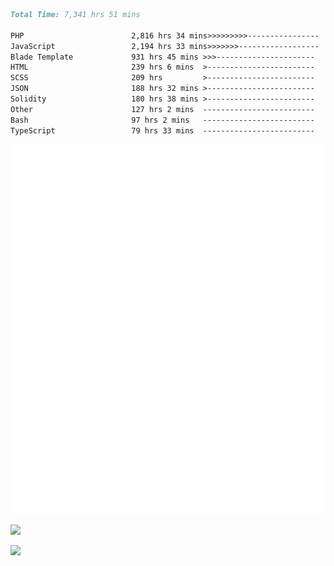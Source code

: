 <!--START_SECTION:waka-->

```markdown
Total Time: 7,341 hrs 51 mins

PHP                        2,816 hrs 34 mins>>>>>>>>>----------------   37.71 %
JavaScript                 2,194 hrs 33 mins>>>>>>>------------------   29.38 %
Blade Template             931 hrs 45 mins >>>----------------------   12.48 %
HTML                       239 hrs 6 mins  >------------------------   03.20 %
SCSS                       209 hrs         >------------------------   02.80 %
JSON                       188 hrs 32 mins >------------------------   02.52 %
Solidity                   180 hrs 38 mins >------------------------   02.42 %
Other                      127 hrs 2 mins  -------------------------   01.70 %
Bash                       97 hrs 2 mins   -------------------------   01.30 %
TypeScript                 79 hrs 33 mins  -------------------------   01.07 %
```

<!--END_SECTION:waka-->

![](https://raw.githubusercontent.com/DrMaxis/github-stats-transparent/output/generated/overview.svg)
![](https://raw.githubusercontent.com/DrMaxis/github-stats-transparent/output/generated/languages.svg)

![](https://git-readme-stats-drmaxis-projects.vercel.app/api?username=drmaxis&show_icons=true&theme=outrun&count_private=true&show=reviews,discussions_started,discussions_answered,prs_merged,prs_merged_percentage&custom_title=2024%20Github%20Rank)
 
<a href="https://count.getloli.com/"><img src="https://count.getloli.com/get/@:maxis-the-alchemist?theme=rule34"></a>
<!-- https://count.getloli.com/get/@alchemist?theme=rule34 -->
<br>
